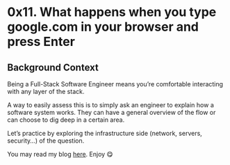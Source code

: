 # 0x11. What happens when you type google.com in your browser and press Enter
## Background Context
Being a Full-Stack Software Engineer means you’re comfortable interacting with any layer of the stack.

A way to easily assess this is to simply ask an engineer to explain how a software system works. They can have a general overview of the flow or can choose to dig deep in a certain area.

Let’s practice by exploring the infrastructure side (network, servers, security…) of the question.

You may read my blog [here](https://medium.com/@robertssekyene05/what-happens-when-you-type-google-com-in-your-browser-and-press-enter-d90661a91f26). Enjoy :yum:

